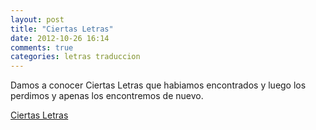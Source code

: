 ```yaml
---
layout: post
title: "Ciertas Letras"
date: 2012-10-26 16:14
comments: true
categories: letras traduccion
---
```


Damos a conocer Ciertas Letras que habiamos encontrados y luego los perdimos y apenas los encontremos de nuevo. 

[Ciertas Letras](/letras "Ciertas Letras Sigue a Otros como es la Zeta prinipalmente pero hasta el B sigue el A y el A a B si vas de reversa")
